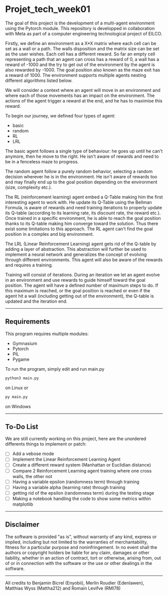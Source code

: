 # Projet_tech_week01

The goal of this project is the development of a multi-agent environment using the Pytorch module.
This repository is developped in collaboration with Meta as part of a computer engineering technological project of EILCO.

Firstly, we define an environment as a X*X matrix where each cell can be set as a wall or a path. The walls disposition and the matrix size can be set as the user wishes. Each cell has a different reward. So far an empty cell representing a path that an agent can cross has a reward of 0, a wall has a reward of -1000 and the try to get out of the environment by the agent is also rewarded by -1000. The goal position also known as the maze exit has a reward of 1000. The environment supports multiple agents nesting different algorithms listed below. 

We will consider a context where an agent will move in an environment and where each of those movements has an impact on the environment. The actions of the agent trigger a reward at the end, and he has to maximise this reward.

To begin our journey, we defined four types of agent:

- basic
- random
- RL
- LRL

The basic agent follows a single type of behaviour: he goes up until he can't anymore, then he move to the right. He isn't aware of rewards and need to be in a fenceless maze to progress.

The random agent follow a purely random behavior, selecting a random decision wherever he is in the environment. He isn't aware of rewards too and may finally end up to the goal position depending on the environment (size, complexity etc.).

The RL (reinforcement learning) agent embed a Q-Table making him the first interesting agent to work with. He update its Q-Table using the Bellman Formula, is aware of rewards and need training iterations to properly update its Q-table (according to its learning rate, its discount rate, the reward etc.). Once trained in a specific environment, he is able to reach the goal position thanks to its Q-table making him converge toward the solution. Thus there exist some limitations to this approach. The RL agent can't find the goal position in a complex and big environment.  

The LRL (Linear Reinforcement Learning) agent gets rid of the Q-table by adding a layer of abstraction. This abstraction will further be used to implement a neural network and generalizes the concept of evolving through different environments. This agent will also be aware of the rewards and requires a training.

Training will consist of iterations. During an iteration we let an agent evolve in an environment and use rewards to guide himself toward the goal position. The agent will have a defined number of maximum steps to do. If this maximum is reached, or the goal position is reached or even if the agent hit a wall (including getting out of the environment), the Q-table is updated and the iteration end.

---

## Requirements 

This program requires multiple modules:
- Gymnasium
- Pytorch
- PIL
- Pygame

To run the program, simply edit and run main.py 
```Python
python3 main.py
``` 
on Linux or 
```Python 
py main.py
```
on Windows

--- 

## To-Do List

We are still currently working on this project, here are the unordered differents things to implement or patch:

- [ ] Add a vebose mode 
- [ ] Implement the Linear Reinforcement Learning Agent
- [ ] Create a different reward system (Manhattan or Euclidian distance)
- [ ] Compare 2 Reinforcement Learning agent training where one cross walls, the other not 
- [ ] Having a variable epsilon (randomness term) through training
- [ ] Having a variable alpha (learning rate) through training
- [ ] getting rid of the epsilon (randomness term) during the testing stage 
- [ ] Making a notebook handling the code to show some metrics within matplotlib

---

## Disclaimer

The software is provided "as is", without warranty of any kind, express or implied, including but not limited to the warranties of merchantability, fitness for a particular purpose and noninfringement. In no event shall the authors or copyright holders be liable for any claim, damages or other liability, whether in an action of contract, tort or otherwise, arising from, out of or in connection with the software or the use or other dealings in the software.

--- 

All credits to Benjamin Bicrel (Enyobii), Merlin Roudier (Edenlawen), Matthias Wyss (Mattha212) and Romain Levifve (RMI78) 